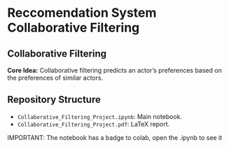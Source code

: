# Reccomendation System Collaborative Filtering

## Collaborative Filtering

**Core Idea:** Collaborative filtering predicts an actor’s preferences based on the preferences of similar actors.

## Repository Structure
- `Collaborative_Filtering_Project.ipynb`: Main notebook.
- `Collaborative_Filtering_Project.pdf`: LaTeX report.

IMPORTANT:
The notebook has a badge to colab, open the .ipynb to see it
